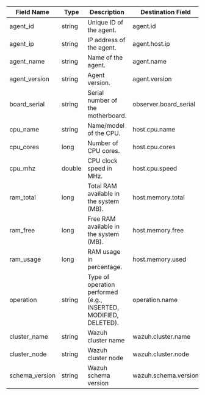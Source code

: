| Field Name     | Type   | Description                                                      | Destination Field     | Custom |
| -------------- | ------ | ---------------------------------------------------------------- | --------------------- | ------ |
| agent_id       | string | Unique ID of the agent.                                          | agent.id              | FALSE  |
| agent_ip       | string | IP address of the agent.                                         | agent.host.ip         | TRUE   |
| agent_name     | string | Name of the agent.                                               | agent.name            | FALSE  |
| agent_version  | string | Agent version.                                                   | agent.version         | FALSE  |
| board_serial   | string | Serial number of the motherboard.                                | observer.board_serial | FALSE  |
| cpu_name       | string | Name/model of the CPU.                                           | host.cpu.name         | TRUE   |
| cpu_cores      | long   | Number of CPU cores.                                             | host.cpu.cores        | TRUE   |
| cpu_mhz        | double | CPU clock speed in MHz.                                          | host.cpu.speed        | TRUE   |
| ram_total      | long   | Total RAM available in the system (MB).                          | host.memory.total     | TRUE   |
| ram_free       | long   | Free RAM available in the system (MB).                           | host.memory.free      | TRUE   |
| ram_usage      | long   | RAM usage in percentage.                                         | host.memory.used      | TRUE   |
| operation      | string | Type of operation performed (e.g., INSERTED, MODIFIED, DELETED). | operation.name        | TRUE   |
| cluster_name   | string | Wazuh cluster name                                               | wazuh.cluster.name    | TRUE   |
| cluster_node   | string | Wazuh cluster node                                               | wazuh.cluster.node    | TRUE   |
| schema_version | string | Wazuh schema version                                             | wazuh.schema.version  | TRUE   |